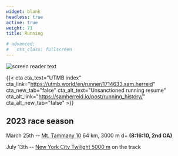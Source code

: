 ```yaml
---
widget: blank
headless: true
active: true
weight: 71
title: Running

# advanced:
#   css_class: fullscreen
---
```

![screen reader text](utmb.jpg "")


{{< cta cta_text="UTMB index" cta_link="https://utmb.world/en/runner/1714633.sam.herreid" cta_new_tab="false" cta_alt_text="Unsanctioned running resume" cta_alt_link="https://samherreid.io/post/running_history/" cta_alt_new_tab="false" >}}

## 2023 race season

March 25th -- [Mt. Tammany 10](https://ultrasignup.com/results_event.aspx?did=93925) 64 km, 3000 m d+ **(8:16:10, 2nd OA)** 

July 13th -- [New York City Twilight 5000 m](https://www.tracksmith.com/pages/twilight-5000) on the track



